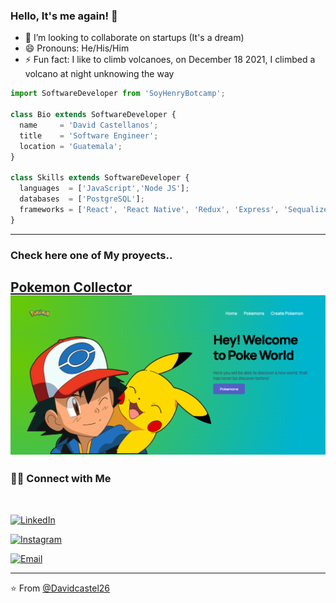 ### Hello, It's me again! 👋

<!--
**Davidcastel26/Davidcastel26** is a ✨ _special_ ✨ repository because its `README.md` (this file) appears on your GitHub profile.

Here are some ideas to get you started:

- 🔭 I’m currently working on ...
- 🌱 I’m currently learning ...

- 🤔 I’m looking for help with ...
- 💬 Ask me about ...
- 📫 How to reach me: ...
-->
- 👯 I’m looking to collaborate on startups (It's a dream)
- 😄 Pronouns: He/His/Him
- ⚡ Fun fact: I like to climb volcanoes, on December 18 2021, I climbed a volcano at night unknowing the way

```js
import SoftwareDeveloper from 'SoyHenryBotcamp';

class Bio extends SoftwareDeveloper {
  name     = 'David Castellanos';
  title    = 'Software Engineer';
  location = 'Guatemala';
}

class Skills extends SoftwareDeveloper {
  languages  = ['JavaScript','Node JS'];
  databases  = ['PostgreSQL'];
  frameworks = ['React', 'React Native', 'Redux', 'Express', 'Sequalize'];
}
```
---
### Check here one of My proyects..

[Pokemon Collector](https://github.com/Davidcastel26/PI-Pokemon-main)
<img alt="Pokemon" src="./home.png" >
---

<h3> 🤝🏻 Connect with Me </h3>

<br>



<p align="center">

<a href="https://www.linkedin.com/in/david-larios-29a8231a1/"><img alt="LinkedIn" src="https://img.shields.io/badge/LinkedIn-Dave%20Castellanos-blue?style=flat-square&logo=linkedin"></a>

<a href="https://www.instagram.com/david_castel26/"><img alt="Instagram" src="https://img.shields.io/badge/Instagram-david_castel26-black?style=flat-square&logo=instagram"></a>

<a href="mailto:davcastellanoslarios@gmail.com"><img alt="Email" src="https://img.shields.io/badge/Email-davcastellanoslarios@gmail.com-blue?style=flat-square&logo=gmail"></a>

</p>

---

⭐️ From [@Davidcastel26](https://github.com/Davidcastel26)

